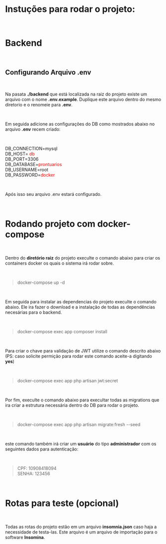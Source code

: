 # Instuções para rodar o projeto:

<br />

# Backend

<br />

## Configurando Arquivo .env

<br />

Na pasata <strong>./backend</strong> que está localizada na raiz do projeto existe um
arquivo com o nome <strong>.env.example</strong>. Duplique este arquivo dentro do mesmo
diretorio e o renomeie para <strong>.env</strong>.

<br/>

Em seguida adicione as configurações do DB como mostrados abaixo no arquivo <strong>.env</strong> recem criado:

<br/>

DB_CONNECTION=mysql <br/>
DB_HOST= <span style="color:red">db</span> <br/>
DB_PORT=3306 <br/>
DB_DATABASE=<span style="color:red">prontuarios</span> <br/>
DB_USERNAME=root <br/>
DB_PASSWORD=<span style="color:red">docker</span> <br/>

<br/>

Após isso seu arquivo .env estará configurado.

<br/>

# Rodando projeto com docker-compose 

<br />

Dentro do <strong>diretório raiz</strong> do projeto execulte o comando abaixo para
criar os containers docker os quais o sistema irá rodar sobre.

<br />

> docker-compose up -d

<br/>

Em seguida para instalar as dependencias do projeto execulte o comando abaixo. 
Ele ira fazer o download e a instalação de todas as dependências necesárias para o
backend.

<br/>

> docker-compose exec app composer install

<br/>

Para criar o chave para validação de JWT utilize o comando descrito abaixo\
(PS: caso solicite permição para rodar este comando aceite-a digitando <strong>yes</strong>)

<br/>

> docker-compose exec app php artisan jwt:secret

<br/>

Por fim, execulte o comando abaixo para execultar todas as migrations que ira criar a estrutura necessária dentro do DB para rodar o projeto.

<br/>

> docker-compose exec app php artisan migrate:fresh --seed

<br/>

este comando também irá criar um <strong>usuário</strong> do tipo <strong>administrador</strong>
com os seguintes dados para autenticação:

<br/>

> CPF: 10908418094\
> SENHA: 123456

<br/>

# Rotas para teste (opcional)

<br/>

Todas as rotas do projeto estão em um arquivo <strong>insomnia.json</strong> 
caso haja a necessidade de testa-las. Este arquivo é um arquivo de importação para 
o software <strong>Insomina</strong>.
